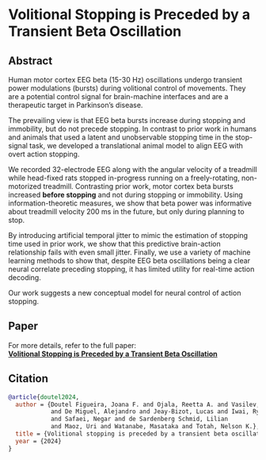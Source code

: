 # Volitional Stopping is Preceded by a Transient Beta Oscillation

## Abstract
Human motor cortex EEG beta (15-30 Hz) oscillations undergo transient power modulations (bursts) during volitional control of movements. They are a potential control signal for brain-machine interfaces and are a therapeutic target in Parkinson’s disease. 

The prevailing view is that EEG beta bursts increase during stopping and immobility, but do not precede stopping. In contrast to prior work in humans and animals that used a latent and unobservable stopping time in the stop-signal task, we developed a translational animal model to align EEG with overt action stopping. 

We recorded 32-electrode EEG along with the angular velocity of a treadmill while head-fixed rats stopped in-progress running on a freely-rotating, non-motorized treadmill. Contrasting prior work, motor cortex beta bursts increased **before stopping** and not during stopping or immobility. Using information-theoretic measures, we show that beta power was informative about treadmill velocity 200 ms in the future, but only during planning to stop. 

By introducing artificial temporal jitter to mimic the estimation of stopping time used in prior work, we show that this predictive brain-action relationship fails with even small jitter. Finally, we use a variety of machine learning methods to show that, despite EEG beta oscillations being a clear neural correlate preceding stopping, it has limited utility for real-time action decoding. 

Our work suggests a new conceptual model for neural control of action stopping.

## Paper
For more details, refer to the full paper:  
**[Volitional Stopping is Preceded by a Transient Beta Oscillation]([https://link-to-your-paper.com](https://www.biorxiv.org/content/10.1101/2024.12.28.630599v1.full))**

## Citation
```bibtex
@article{doutel2024,
  author = {Doutel Figueira, Joana F. and Ojala, Reetta A. and Vasilev, Dmitrii
            and De Miguel, Alejandro and Jeay-Bizot, Lucas and Iwai, Ryo and Raposo, Isabel
            and Safaei, Negar and de Sardenberg Schmid, Lilian
            and Maoz, Uri and Watanabe, Masataka and Totah, Nelson K.},
  title = {Volitional stopping is preceded by a transient beta oscillation},
  year = {2024}
}
